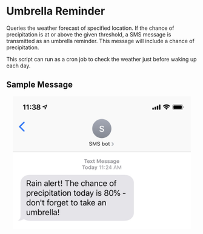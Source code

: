 # Umbrella Reminder

Queries the weather forecast of specified location. If the chance of precipitation is at or above the given threshold, a SMS message is transmitted as an umbrella reminder. This message will include a chance of precipitation. 

This script can run as a cron job to check the weather just before waking up each day.

## Sample Message
<p align=center>
  <img src=./sample_message.jpeg alt=sample umbrella reminder message height=350>
</p>
